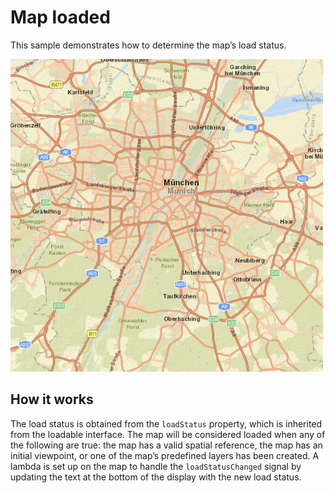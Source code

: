 # Map loaded

This sample demonstrates how to determine the map’s load status.

![](screenshot.png)

## How it works

The load status is obtained from the `loadStatus` property, which is
inherited from the loadable interface. The map will be considered loaded
when any of the following are true: the map has a valid spatial
reference, the map has an initial viewpoint, or one of the map’s
predefined layers has been created. A lambda is set up on the map to
handle the `loadStatusChanged` signal by updating the text at the bottom
of the display with the new load status.
